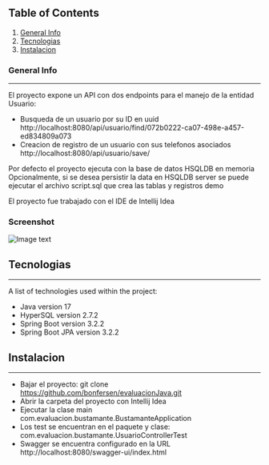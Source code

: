 ## Table of Contents
1. [General Info](#general-info)
2. [Tecnologias](#tecnologias)
3. [Instalacion](#instalacion)
### General Info
***
El proyecto expone un API con dos endpoints para el manejo de la entidad Usuario:
  * Busqueda de un usuario por su ID en uuid http://localhost:8080/api/usuario/find/072b0222-ca07-498e-a457-ed834809a073
  * Creacion de registro de un usuario con sus telefonos asociados http://localhost:8080/api/usuario/save/

Por defecto el proyecto ejecuta con la base de datos HSQLDB en memoria
Opcionalmente, si se desea persistir la data en HSQLDB server se puede ejecutar el archivo script.sql que crea las tablas y registros demo

El proyecto fue trabajado con el IDE de Intellij Idea

### Screenshot
![Image text](https://www.united-internet.de/fileadmin/user_upload/Brands/Downloads/Logo_IONOS_by.jpg)
## Tecnologias
***
A list of technologies used within the project:
* Java version 17 
* HyperSQL version 2.7.2
* Spring Boot version 3.2.2
* Spring Boot JPA version 3.2.2
## Instalacion
***
* Bajar el proyecto: git clone https://github.com/bonfersen/evaluacionJava.git
* Abrir la carpeta del proyecto con Intellij Idea
* Ejecutar la clase main com.evaluacion.bustamante.BustamanteApplication
* Los test se encuentran en el paquete y clase: com.evaluacion.bustamante.UsuarioControllerTest
* Swagger se encuentra configurado en la URL http://localhost:8080/swagger-ui/index.html
```


